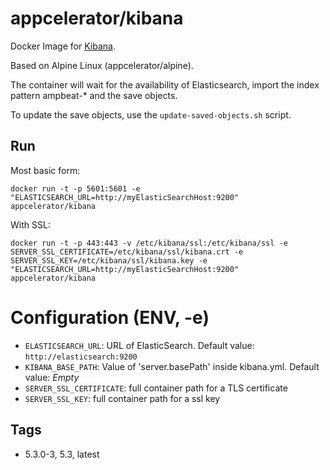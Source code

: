 # appcelerator/kibana

Docker Image for [Kibana](https://www.elastic.co/products/kibana).

Based on Alpine Linux (appcelerator/alpine).

The container will wait for the availability of Elasticsearch, import the index pattern ampbeat-\* and the save objects.

To update the save objects, use the `update-saved-objects.sh` script.

## Run

Most basic form:
```
docker run -t -p 5601:5601 -e "ELASTICSEARCH_URL=http://myElasticSearchHost:9200" appcelerator/kibana
```
With SSL:
```
docker run -t -p 443:443 -v /etc/kibana/ssl:/etc/kibana/ssl -e SERVER_SSL_CERTIFICATE=/etc/kibana/ssl/kibana.crt -e SERVER_SSL_KEY=/etc/kibana/ssl/kibana.key -e "ELASTICSEARCH_URL=http://myElasticSearchHost:9200" appcelerator/kibana
```

# Configuration (ENV, -e)

- `ELASTICSEARCH_URL`: URL of ElasticSearch. Default value: `http://elasticsearch:9200`
- `KIBANA_BASE_PATH`: Value of 'server.basePath' inside kibana.yml. Default value: *Empty*
- `SERVER_SSL_CERTIFICATE`: full container path for a TLS certificate
- `SERVER_SSL_KEY`: full container path for a ssl key

## Tags

- 5.3.0-3, 5.3, latest
